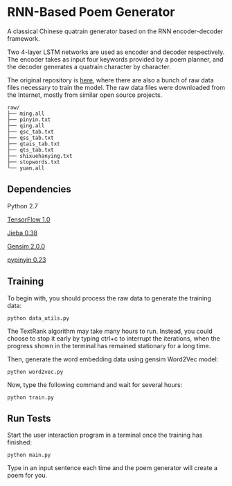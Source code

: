 # RNN-Based Poem Generator

A classical Chinese quatrain generator based on the RNN encoder-decoder framework.

Two 4-layer LSTM networks are used as encoder and decoder respectively.
The encoder takes as input four keywords provided by a poem planner,
and the decoder generates a quatrain character by character.

The original repository is [here](https://github.com/DevinZ1993/Chinese-Poetry-Generation), 
where there are also a bunch of raw data files necessary to train the model.
The raw data files were downloaded from the Internet, mostly from similar open source projects.

    raw/
    ├── ming.all
    ├── pinyin.txt
    ├── qing.all
    ├── qsc_tab.txt
    ├── qss_tab.txt
    ├── qtais_tab.txt
    ├── qts_tab.txt
    ├── shixuehanying.txt
    ├── stopwords.txt
    └── yuan.all

## Dependencies

Python 2.7

[TensorFlow 1.0](https://www.tensorflow.org/)

[Jieba 0.38](https://github.com/fxsjy/jieba)

[Gensim 2.0.0](https://radimrehurek.com/gensim/)

[pypinyin 0.23](https://pypi.python.org/pypi/pypinyin)

## Training

To begin with, you should process the raw data to generate the training data:

    python data_utils.py

The TextRank algorithm may take many hours to run.
Instead, you could choose to stop it early by typing ctrl+c to interrupt the iterations,
when the progress shown in the terminal has remained stationary for a long time.

Then, generate the word embedding data using gensim Word2Vec model:

    python word2vec.py

Now, type the following command and wait for several hours:

    python train.py


## Run Tests

Start the user interaction program in a terminal once the training has finished:

    python main.py

Type in an input sentence each time and the poem generator will create a poem for you.

